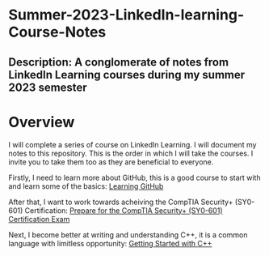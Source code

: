 # Summer-2023-LinkedIn-learning-Course-Notes
## Description: A conglomerate of notes from LinkedIn Learning courses during my summer 2023 semester

# Overview
I will complete a series of course on LinkedIn Learning. I will document my notes to this repository. This is the order in which I will take the courses. I invite you to take them too as they are beneficial to everyone.

  Firstly, I need to learn more about GitHub, this is a good course to start with and learn some of the basics:
  [Learning GitHub](https://www.linkedin.com/learning/learning-github-18719601/getting-started-with-github?autoplay=false&u=2133849)

  After that, I want to work towards acheiving the CompTIA Security+ (SY0-601) Certification:
  [Prepare for the CompTIA Security+ (SY0-601) Certification Exam](https://www.linkedin.com/learning/paths/prepare-for-the-comptia-security-plus-sy0-601-certification-exam?u=2133849)

  Next, I become better at writing and understanding C++, it is a common language with limitless opportunity:
  [Getting Started with C++](https://www.linkedin.com/learning/paths/getting-started-with-c-plus-plus?u=2133849)

